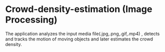 # Crowd-density-estimation (Image Processing)
The application analyzes the input media file(.jpg,.png,.gif,.mp4) , detects and tracks the motion of moving objects and later estimates the crowd density.


 
